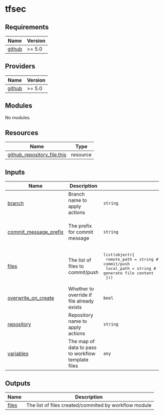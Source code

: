 # tfsec

<!-- BEGINNING OF PRE-COMMIT-TERRAFORM DOCS HOOK -->
## Requirements

| Name | Version |
|------|---------|
| <a name="requirement_github"></a> [github](#requirement\_github) | >= 5.0 |

## Providers

| Name | Version |
|------|---------|
| <a name="provider_github"></a> [github](#provider\_github) | >= 5.0 |

## Modules

No modules.

## Resources

| Name | Type |
|------|------|
| [github_repository_file.this](https://registry.terraform.io/providers/integrations/github/latest/docs/resources/repository_file) | resource |

## Inputs

| Name | Description | Type | Default | Required |
|------|-------------|------|---------|:--------:|
| <a name="input_branch"></a> [branch](#input\_branch) | Branch name to apply actions | `string` | n/a | yes |
| <a name="input_commit_message_prefix"></a> [commit\_message\_prefix](#input\_commit\_message\_prefix) | The prefix for commit message | `string` | `"Change by terraform in repo workflow config"` | no |
| <a name="input_files"></a> [files](#input\_files) | The list of files to commit/push | <pre>list(object({<br>    remote_path = string # remote path of file to commit/push<br>    local_path  = string # local path to template file to generate file content<br>  }))</pre> | `[]` | no |
| <a name="input_overwrite_on_create"></a> [overwrite\_on\_create](#input\_overwrite\_on\_create) | Whether to override if file already exists | `bool` | `true` | no |
| <a name="input_repository"></a> [repository](#input\_repository) | Repository name to apply actions | `string` | n/a | yes |
| <a name="input_variables"></a> [variables](#input\_variables) | The map of data to pass to workflow template files | `any` | `{}` | no |

## Outputs

| Name | Description |
|------|-------------|
| <a name="output_files"></a> [files](#output\_files) | The list of files created/commited by workflow module |
<!-- END OF PRE-COMMIT-TERRAFORM DOCS HOOK -->

